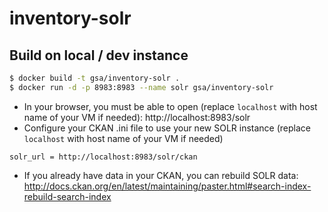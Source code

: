 # inventory-solr

## Build on local / dev instance

```bash
$ docker build -t gsa/inventory-solr .
$ docker run -d -p 8983:8983 --name solr gsa/inventory-solr
```

* In your browser, you must be able to open (replace `localhost` with host name of your VM if needed): http://localhost:8983/solr
* Configure your CKAN .ini file to use your new SOLR instance (replace `localhost` with host name of your VM if needed)
```
solr_url = http://localhost:8983/solr/ckan
```
* If you already have data in your CKAN, you can rebuild SOLR data: http://docs.ckan.org/en/latest/maintaining/paster.html#search-index-rebuild-search-index
